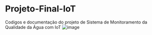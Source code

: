 # Projeto-Final-IoT
Codigos e documentação do projeto de Sistema de Monitoramento da Qualidade da Água com IoT
![image](https://github.com/user-attachments/assets/431bbea4-0ee0-4ef1-9991-1b5eecd75972)
